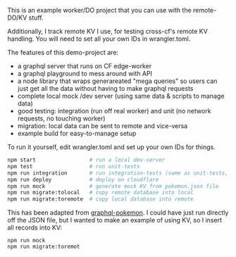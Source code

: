 This is an example worker/DO project that you can use with the remote-DO/KV stuff.

Additionally, I track remote KV I use, for testing cross-cf's remote KV handling. You will need to set all your own IDs in wrangler.toml.

The features of this demo-project are:

- a graphql server that runs on CF edge-worker
- a graphql playground to mess around with API
- a node library that wraps generareated "mega queries" so users can just get all the data without having to make graphql requests
- complete local mock /dev server (using same data & scripts to manage data)
- good testing: integration (run off real worker) and unit (no network requests, no touching worker)
- migration: local data can be sent to remote and vice-versa
- example build for easy-to-manage setup

To run it yourself, edit wrangler.toml and set up your own IDs for things.

```sh
npm start                 # run a local dev-server
npm test                  # run unit-tests
npm run integration       # run integration-tests (same as unit-tests, but on remote)
npm run deploy            # deploy on cloudflare
npm run mock              # generate mock KV from pokemon.json file
npm run migrate:tolocal   # copy remote database into local
npm run migrate:toremote  # copy local database into remote
```

This has been adapted from [graphql-pokemon](https://github.com/lucasbento/graphql-pokemon). I could have just run directly off the JSON file, but I wanted to make an example of using KV, so I insert all records into KV:

```
npm run mock
npm run migrate:toremot
```